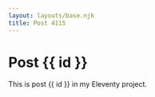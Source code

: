 ```yaml
---
layout: layouts/base.njk
title: Post 4115
---
```


# Post {{ id }}

This is post {{ id }} in my Eleventy project.
